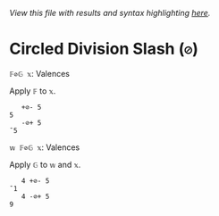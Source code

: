 *View this file with results and syntax highlighting [here](https://mlochbaum.github.io/BQN/help/⊘valences.html).*

# Circled Division Slash (`⊘`)

`𝔽⊘𝔾 𝕩`: Valences

Apply `𝔽` to `𝕩`.

       +⊘- 5
    5
       -⊘+ 5
    ¯5


`𝕨 𝔽⊘𝔾 𝕩`: Valences

Apply `𝔾` to `𝕨` and `𝕩`.

       4 +⊘- 5
    ¯1
       4 -⊘+ 5
    9

